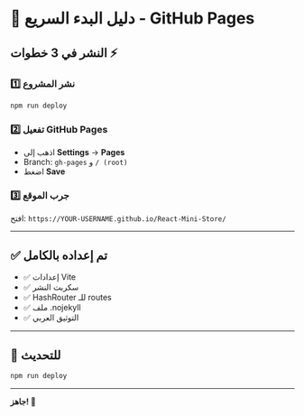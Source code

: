 # 🚀 دليل البدء السريع - GitHub Pages

## النشر في 3 خطوات ⚡

### 1️⃣ نشر المشروع

```bash
npm run deploy
```

### 2️⃣ تفعيل GitHub Pages

- اذهب إلى **Settings** → **Pages**
- Branch: `gh-pages` و `/ (root)`
- اضغط **Save**

### 3️⃣ جرب الموقع

افتح: `https://YOUR-USERNAME.github.io/React-Mini-Store/`

---

## ✅ تم إعداده بالكامل

- ✅ إعدادات Vite
- ✅ سكربت النشر
- ✅ HashRouter للـ routes
- ✅ ملف .nojekyll
- ✅ التوثيق العربي

---

## 🔄 للتحديث

```bash
npm run deploy
```

---

**جاهز! 🎉**
